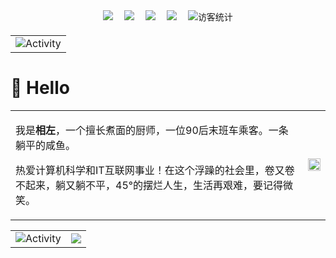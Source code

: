 
  <!-- profile logo 个人资料徽标 -->
  <div align="center" style="margin-bottom: 20px;">
    <a href="https://www.ztyang.com/" target="_blank"><img src="https://img.shields.io/badge/Website-博客-blue" /></a>&emsp;
    <a href="https://kodo.ztyang.com/img/wechatqrcode.jpg" target="_blank"><img src="https://img.shields.io/badge/WeChat-微信-07c160" /></a>&emsp;
    <a href="https://kodo.ztyang.com/img/qqqrcode.jpg" target="_blank"><img src="https://img.shields.io/badge/QQ-qq-0e9bf" /></a>&emsp;
    <a href="https://space.bilibili.com/351669544/" target="_blank"><img src="https://img.shields.io/badge/Bilibili-B站-ff69b4" /></a>&emsp;
        <!-- visitor statistics logo 访客数统计徽标 -->
    <img src="https://komarev.com/ghpvc/?username=ztyangt&label=访客&color=0e75b6&style=flat" alt="访客统计" />
  </div>
  
  
<table align="center" style="margin-top: 20px;">
  <tr>
    <td><img src="https://github-readme-activity-graph.vercel.app/graph?username=ztyangt&theme=xcode&bg_color=FF000000&hide_border=true&theme=github-light" alt="Activity"/></td>
  </tr>
</table>


  

#  🙋 Hello
<table algin="justify">
  <tr>
    <td>
      <p>我是<strong>相左</strong>，一个擅长煮面的厨师，一位90后末班车乘客。一条躺平的咸鱼。</p>
      <p>热爱计算机科学和IT互联网事业！在这个浮躁的社会里，卷又卷不起来，躺又躺不平，45°的摆烂人生，生活再艰难，要记得微笑。</p>
    </td>
    <td><img width="100%" src="https://github-readme-stats.vercel.app/api/top-langs/?username=ztyangt&layout=compact&theme=github_dark&hide_border=true&bg_color=FF000000" /></td>
  </tr>
</table>

<table align="center">
  <tr>
    <td><img src="https://github-readme-stats.vercel.app/api?username=ztyangt&count_private=true&show_icons=true&hide_border=true&theme=github_dark&bg_color=FF000000" alt="Activity"/></td>
     <td><img src="https://github-readme-streak-stats.herokuapp.com?user=ztyangt&hide_border=true&theme=tokyonight-duo&date_format=%5BY.%5Dn.j"/></td>
  </tr>
</table>


